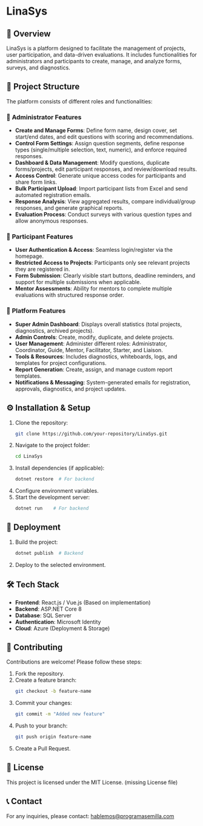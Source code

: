 # LinaSys

## 📌 Overview

LinaSys is a platform designed to facilitate the management of projects, user participation, and data-driven evaluations. It includes functionalities for administrators and participants to create, manage, and analyze forms, surveys, and diagnostics.

## 📂 Project Structure

The platform consists of different roles and functionalities:

### 🔹 **Administrator Features**

- **Create and Manage Forms**: Define form name, design cover, set start/end dates, and edit questions with scoring and recommendations.
- **Control Form Settings**: Assign question segments, define response types (single/multiple selection, text, numeric), and enforce required responses.
- **Dashboard & Data Management**: Modify questions, duplicate forms/projects, edit participant responses, and review/download results.
- **Access Control**: Generate unique access codes for participants and share form links.
- **Bulk Participant Upload**: Import participant lists from Excel and send automated registration emails.
- **Response Analysis**: View aggregated results, compare individual/group responses, and generate graphical reports.
- **Evaluation Process**: Conduct surveys with various question types and allow anonymous responses.

### 🔹 **Participant Features**

- **User Authentication & Access**: Seamless login/register via the homepage.
- **Restricted Access to Projects**: Participants only see relevant projects they are registered in.
- **Form Submission**: Clearly visible start buttons, deadline reminders, and support for multiple submissions when applicable.
- **Mentor Assessments**: Ability for mentors to complete multiple evaluations with structured response order.

### 🔹 **Platform Features**

- **Super Admin Dashboard**: Displays overall statistics (total projects, diagnostics, archived projects).
- **Admin Controls**: Create, modify, duplicate, and delete projects.
- **User Management**: Administer different roles: Administrator, Coordinator, Guide, Mentor, Facilitator, Starter, and Liaison.
- **Tools & Resources**: Includes diagnostics, whiteboards, logs, and templates for project configurations.
- **Report Generation**: Create, assign, and manage custom report templates.
- **Notifications & Messaging**: System-generated emails for registration, approvals, diagnostics, and project updates.

## ⚙️ Installation & Setup

1. Clone the repository:
   ```sh
   git clone https://github.com/your-repository/LinaSys.git
   ```
2. Navigate to the project folder:
   ```sh
   cd LinaSys
   ```
3. Install dependencies (if applicable):
   ```sh
   dotnet restore  # For backend
   ```
4. Configure environment variables.
5. Start the development server:
   ```sh
   dotnet run    # For backend
   ```

## 🚀 Deployment

1. Build the project:
   ```sh
   dotnet publish  # Backend
   ```
2. Deploy to the selected environment.

## 🛠 Tech Stack

- **Frontend**: React.js / Vue.js (Based on implementation)
- **Backend**: ASP.NET Core 8
- **Database**: SQL Server
- **Authentication**: Microsoft Identity
- **Cloud**: Azure (Deployment & Storage)

## 📌 Contributing

Contributions are welcome! Please follow these steps:

1. Fork the repository.
2. Create a feature branch:
   ```sh
   git checkout -b feature-name
   ```
3. Commit your changes:
   ```sh
   git commit -m "Added new feature"
   ```
4. Push to your branch:
   ```sh
   git push origin feature-name
   ```
5. Create a Pull Request.

## 📄 License

This project is licensed under the MIT License. (missing License file)

## 📞 Contact

For any inquiries, please contact: [hablemos@programasemilla.com](mailto:hablemos@programasemilla.com)

